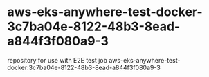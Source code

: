 # aws-eks-anywhere-test-docker-3c7ba04e-8122-48b3-8ead-a844f3f080a9-3
repository for use with E2E test job aws-eks-anywhere-test-docker:3c7ba04e-8122-48b3-8ead-a844f3f080a9-3
